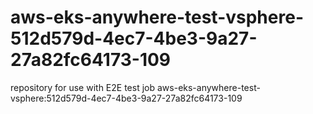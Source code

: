 # aws-eks-anywhere-test-vsphere-512d579d-4ec7-4be3-9a27-27a82fc64173-109
repository for use with E2E test job aws-eks-anywhere-test-vsphere:512d579d-4ec7-4be3-9a27-27a82fc64173-109

